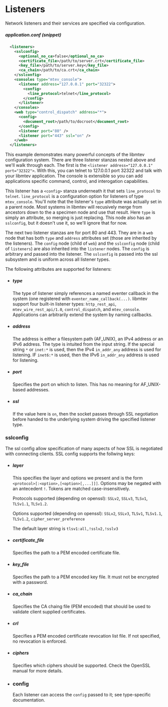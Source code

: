 # Listeners

Network listeners and their services are specified via configuration.

##### application.conf (snippet)

```xml
  <listeners>
    <sslconfig>
      <optional_no_ca>false</optional_no_ca>
      <certificate_file>/path/to/server.crt</certificate_file>
      <key_file>/path/to/server.key</key_file>
      <ca_chain>/path/to/ca.crt</ca_chain>
    </sslconfig>
    <consoles type="mtev_console">
      <listener address="127.0.0.1" port="32322">
        <config>
          <line_protocol>telnet</line_protocol>
        </config>
      </listener>
    </consoles>
    <web type="control_dispatch" address="*">
      <config>
        <document_root>/path/to/docroot</document_root>
      </config>
      <listener port="80" />
      <listener port="443" ssl="on" />
    </web>
  </listeners>
```

This example demonstrates many powerful concepts of the libmtev configuration system.
There are three listener stanzas nested above and we'll walk through each.  The first
is the `<listener address="127.0.0.1" port="32322">`.  With this, you can telnet to
127.0.0.1 port 32322 and talk with your libmtev application.  The console is extensible
so you can add applications specific command, control, and interogation capabilities.

This listener has a `<config>` stanza underneath it that sets `line_protocol` to `telnet`.
`line_protocol` is a configuration option for listeners of type `mtev_console`.  You'll
note that the listener's `type` attribute was actually set in a parent node.  Most
systems in libmtev will recusively merge from ancestors down to the a specimen node
and use that result.  Here `type` is simply an attribute, so merging is just replacing.
This node also has an `sslconfig`, but it doesn't use it, so we'll ignore that for now.

The next two listener stanzas are for port 80 and 443.  They are in a `web` node that has
both `type` and `address` attributes set (those are inherited by the listeners).  The
`config` node (child of `web`) and the `sslconfig` node (child of `listeners`) are also
inherited into the `listener` nodes.  The `config` is arbitrary and passed into the listener.
The `sslconfig` is passed into the ssl subsystem and is uniform across all listener types.

The following attributes are supported for listeners:

 * ##### type

   The type of listener simply references a named eventer callback in the system (one
   registered with `eventer_name_callback(...)`.  libmtev support four built-in listener
   types: `http_rest_api`, `mtev_wire_rest_api/1.0`, `control_dispatch`, and `mtev_console`.
   Applications can arbitrarily extend the system by naming callbacks.

 * ##### address

   The address is either a filesystem path (AF_UNIX), an IPv4 address or an IPv6 address.
   The type is intuited from the input string.  If the special string `*` or `inet:*` is used,
   then the IPv4 `in_addr_any` address is used for listening. IF `inet6:*` is used, then the
   IPv6 `in_addr_any` address is used for listening.

 * ##### port

   Specifies the port on which to listen.  This has no meaning for AF_UNIX-based addresses.

 * ##### ssl

   If the value here is `on`, then the socket passes through SSL negotiation before handed
   to the underlying system driving the specified listener type.

### sslconfig

The ssl config allow specification of many aspects of how SSL is negotiated with
connecting clients.  SSL config supports the follwing keys:

 * ##### layer

   This specifies the layer and options we present and is the form `<protocol>[:<option>,[<option>[,...]]]`.
   Options may be negated with an antecedent `!`.  Tokens are matched case-insensitively.

   Protocols supported (depending on openssl): `SSLv2`, `SSLv3`, `TLSv1`, `TLSv1.1`, `TLSv1.2`. 

   Options supported (depending on openssl): `SSLv2`, `SSLv3`, `TLSv1`, `TLSv1.1`, `TLSv1.2`, `cipher_server_preference`

   The default layer string is `tlsv1:all,!sslv2,!sslv3`

 * ##### certificate_file

   Specifies the path to a PEM encoded certificate file.

 * ##### key_file

   Specifies the path to a PEM encoded key file.  It must not be encrypted with a password.

 * ##### ca_chain

   Specifies the CA chaing file (PEM encoded) that should be used to validate client supplied certificates.

 * ##### crl

   Specifies a PEM encoded certificate revocation list file.  If not specified, no revocation is enforced.

 * ##### ciphers

   Specifies which ciphers should be supported.  Check the OpenSSL manual for more details.

 * ### config

   Each listener can access the `config` passed to it; see type-specific documentation.

